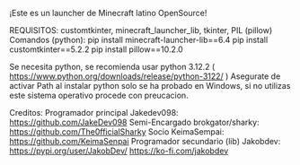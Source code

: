 ﻿¡Este es un launcher de Minecraft latino OpenSource!

REQUISITOS: customtkinter, minecraft_launcher_lib, tkinter, PIL (pillow)
Comandos (python): 
 pip install minecraft-launcher-lib==6.4
 pip install customtkinter==5.2.2
 pip install pillow==10.2.0

Se necesita python, se recomienda usar python 3.12.2 ( https://www.python.org/downloads/release/python-3122/ )
Asegurate de activar Path al instalar python
solo se ha probado en Windows, si no utilizas este sistema operativo procede con preucacion.

Creditos:
 Programador principal Jakedev098: https://github.com/JakeDev098
 Semi-Encargado brokgator/sharky: https://github.com/The0fficialSharky
 Socio KeimaSempai: https://github.com/KeimaSenpai
 Programador secundario (lib) Jakobdev: https://pypi.org/user/JakobDev/	https://ko-fi.com/jakobdev
